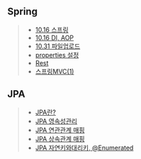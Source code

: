 Spring
------------------------------
>* [10.16 스프링](./docs/10.16%20스프링.MD)
>* [10.16 DI, AOP](./docs/10.16%20DI%2C%20AOP.MD)
>* [10.31 파일업로드](./docs/10.31%20파일%20업로드.md)
>* [properties 설정](./docs/Properties%20설정.md)
>* [Rest](./docs/Rest.md)
>* [스프링MVC(1)](./docs/스프링MVC(1).md)   


JPA
------------------------------
>* [JPA란?](./docs/JPA%20-%201.%20JPA란%3F.md)
>* [JPA 영속성관리](./docs/JPA%20-%203.영속성%20관리.md)
>* [JPA 연관관계 매핑](./docs/PA%20-%205.연관관계%20매핑.md)
>* [JPA 상속관계 매핑](./docs/JPA%20-%207.1%20상속%20관계%20매핑.md)
>* [JPA 자연키와대리키, @Enumerated](./docs/JPA%20-%20자연키와대리키%2C%20%40Enumerated.md)
